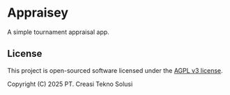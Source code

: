 # Appraisey

A simple tournament appraisal app.

## License

This project is open-sourced software licensed under the [AGPL v3 license](LICENSE).

Copyright (C) 2025 PT. Creasi Tekno Solusi

